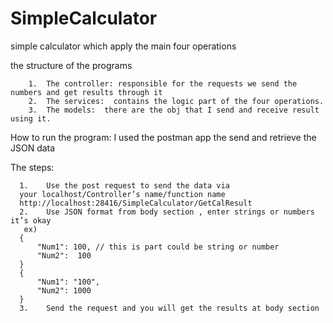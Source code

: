 # SimpleCalculator
simple calculator which apply the main four operations


the structure of the programs

        1.	The controller: responsible for the requests we send the numbers and get results through it
        2.	The services:  contains the logic part of the four operations.
        3.	The models:  there are the obj that I send and receive result using it.

How to run the program:
       I used the postman app the send and retrieve the JSON data
       
       
The steps:

      1.	Use the post request to send the data via 
      your localhost/Controller’s name/function name 
      http://localhost:28416/SimpleCalculator/GetCalResult
      2.	Use JSON format from body section , enter strings or numbers it’s okay
       ex)
      {
          "Num1": 100, // this is part could be string or number 
          "Num2":  100
      }
      {
          "Num1": "100",
          "Num2": 1000
      }
      3.	Send the request and you will get the results at body section

